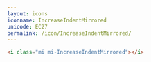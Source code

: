 ```yaml
---
layout: icons
iconname: IncreaseIndentMirrored
unicode: EC27
permalink: /icon/IncreaseIndentMirrored/
---
```


``` html
<i class="mi mi-IncreaseIndentMirrored"></i>
```
